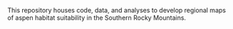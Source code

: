 This repository houses code, data, and analyses to develop regional maps of aspen habitat suitability in the Southern Rocky Mountains.
